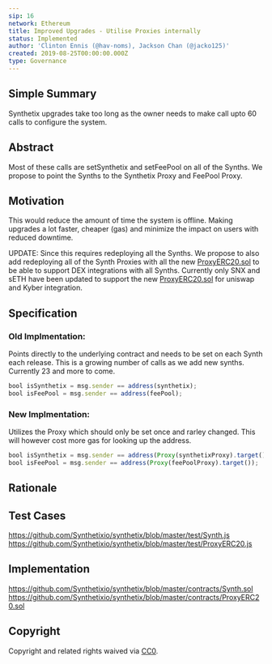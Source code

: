 ```yaml
---
sip: 16
network: Ethereum
title: Improved Upgrades - Utilise Proxies internally
status: Implemented
author: 'Clinton Ennis (@hav-noms), Jackson Chan (@jacko125)'
created: 2019-08-25T00:00:00.000Z
type: Governance
---
```


## Simple Summary

<!--"If you can't explain it simply, you don't understand it well enough." Provide a simplified and layman-accessible explanation of the SIP.-->

Synthetix upgrades take too long as the owner needs to make call upto 60 calls to configure the system.

## Abstract

<!--A short (~200 word) description of the technical issue being addressed.-->

Most of these calls are setSynthetix and setFeePool on all of the Synths. We propose to point the Synths to the
Synthetix Proxy and FeePool Proxy.

## Motivation

<!--The motivation is critical for SIPs that want to change Synthetix. It should clearly explain why the existing protocol specification is inadequate to address the problem that the SIP solves. SIP submissions without sufficient motivation may be rejected outright.-->

This would reduce the amount of time the system is offline. Making upgrades a lot faster, cheaper (gas) and minimize the impact on users with reduced downtime.

UPDATE: Since this requires redeploying all the Synths. We propose to also add redeploying all of the Synth Proxies with all the new [ProxyERC20.sol](https://github.com/Synthetixio/synthetix/blob/master/contracts/ProxyERC20.sol) to be able to support DEX integrations with all Synths. Currently only SNX and sETH have been updated to support the new [ProxyERC20.sol](https://github.com/Synthetixio/synthetix/blob/master/contracts/ProxyERC20.sol) for uniswap and Kyber integration. 

## Specification

<!--The technical specification should describe the syntax and semantics of any new feature.-->

### Old Implmentation:
Points directly to the underlying contract and needs to be set on each Synth each release. This is a growing number of calls as we add new synths. Currently 23 and more to come.

```javascript
bool isSynthetix = msg.sender == address(synthetix);
bool isFeePool = msg.sender == address(feePool);
```

### New Implmentation:
Utilizes the Proxy which should only be set once and rarley changed. This will however cost more gas for looking up the address.

```javascript
bool isSynthetix = msg.sender == address(Proxy(synthetixProxy).target());
bool isFeePool = msg.sender == address(Proxy(feePoolProxy).target());
```
      
## Rationale

<!--The rationale fleshes out the specification by describing what motivated the design and why particular design decisions were made. It should describe alternate designs that were considered and related work, e.g. how the feature is supported in other languages. The rationale may also provide evidence of consensus within the community, and should discuss important objections or concerns raised during discussion.-->

## Test Cases

<!--Test cases for an implementation are mandatory for SIPs but can be included with the implementation..-->

https://github.com/Synthetixio/synthetix/blob/master/test/Synth.js
https://github.com/Synthetixio/synthetix/blob/master/test/ProxyERC20.js

## Implementation

<!--The implementations must be completed before any SIP is given status "Implemented", but it need not be completed before the SIP is "Approved". While there is merit to the approach of reaching consensus on the specification and rationale before writing code, the principle of "rough consensus and running code" is still useful when it comes to resolving many discussions of API details.-->

https://github.com/Synthetixio/synthetix/blob/master/contracts/Synth.sol
https://github.com/Synthetixio/synthetix/blob/master/contracts/ProxyERC20.sol

## Copyright

Copyright and related rights waived via [CC0](https://creativecommons.org/publicdomain/zero/1.0/).